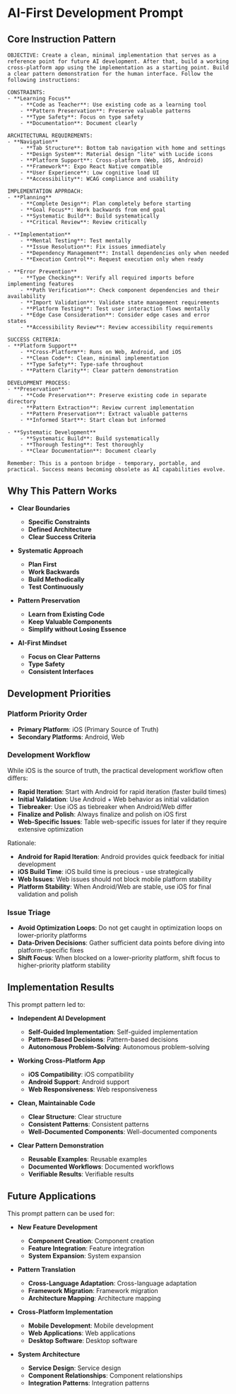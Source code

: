 # AI-First Development Prompt

## Core Instruction Pattern

```prompt
OBJECTIVE: Create a clean, minimal implementation that serves as a reference point for future AI development. After that, build a working cross-platform app using the implementation as a starting point. Build a clear pattern demonstration for the human interface. Follow the following instructions:

CONSTRAINTS:
- **Learning Focus**
    - **Code as Teacher**: Use existing code as a learning tool
    - **Pattern Preservation**: Preserve valuable patterns
    - **Type Safety**: Focus on type safety
    - **Documentation**: Document clearly

ARCHITECTURAL REQUIREMENTS:
- **Navigation**
    - **Tab Structure**: Bottom tab navigation with home and settings
    - **Design System**: Material design "lite" with Lucide icons
    - **Platform Support**: Cross-platform (Web, iOS, Android)
    - **Framework**: Expo React Native compatible
    - **User Experience**: Low cognitive load UI
    - **Accessibility**: WCAG compliance and usability

IMPLEMENTATION APPROACH:
- **Planning**
    - **Complete Design**: Plan completely before starting
    - **Goal Focus**: Work backwards from end goal
    - **Systematic Build**: Build systematically
    - **Critical Review**: Review critically

- **Implementation**
    - **Mental Testing**: Test mentally
    - **Issue Resolution**: Fix issues immediately
    - **Dependency Management**: Install dependencies only when needed
    - **Execution Control**: Request execution only when ready

- **Error Prevention**
    - **Type Checking**: Verify all required imports before implementing features
    - **Path Verification**: Check component dependencies and their availability
    - **Import Validation**: Validate state management requirements
    - **Platform Testing**: Test user interaction flows mentally
    - **Edge Case Consideration**: Consider edge cases and error states
    - **Accessibility Review**: Review accessibility requirements

SUCCESS CRITERIA:
- **Platform Support**
    - **Cross-Platform**: Runs on Web, Android, and iOS
    - **Clean Code**: Clean, minimal implementation
    - **Type Safety**: Type-safe throughout
    - **Pattern Clarity**: Clear pattern demonstration

DEVELOPMENT PROCESS:
- **Preservation**
    - **Code Preservation**: Preserve existing code in separate directory
    - **Pattern Extraction**: Review current implementation
    - **Pattern Preservation**: Extract valuable patterns
    - **Informed Start**: Start clean but informed

- **Systematic Development**
    - **Systematic Build**: Build systematically
    - **Thorough Testing**: Test thoroughly
    - **Clear Documentation**: Document clearly

Remember: This is a pontoon bridge - temporary, portable, and practical. Success means becoming obsolete as AI capabilities evolve.
```

## Why This Pattern Works

- **Clear Boundaries**
    - **Specific Constraints**
    - **Defined Architecture**
    - **Clear Success Criteria**

- **Systematic Approach**
    - **Plan First**
    - **Work Backwards**
    - **Build Methodically**
    - **Test Continuously**

- **Pattern Preservation**
    - **Learn from Existing Code**
    - **Keep Valuable Components**
    - **Simplify without Losing Essence**

- **AI-First Mindset**
    - **Focus on Clear Patterns**
    - **Type Safety**
    - **Consistent Interfaces**

## Development Priorities

### Platform Priority Order
- **Primary Platform**: iOS (Primary Source of Truth)
- **Secondary Platforms**: Android, Web

### Development Workflow
While iOS is the source of truth, the practical development workflow often differs:
- **Rapid Iteration**: Start with Android for rapid iteration (faster build times)
- **Initial Validation**: Use Android + Web behavior as initial validation
- **Tiebreaker**: Use iOS as tiebreaker when Android/Web differ
- **Finalize and Polish**: Always finalize and polish on iOS first
- **Web-Specific Issues**: Table web-specific issues for later if they require extensive optimization

Rationale:
- **Android for Rapid Iteration**: Android provides quick feedback for initial development
- **iOS Build Time**: iOS build time is precious - use strategically
- **Web Issues**: Web issues should not block mobile platform stability
- **Platform Stability**: When Android/Web are stable, use iOS for final validation and polish

### Issue Triage
- **Avoid Optimization Loops**: Do not get caught in optimization loops on lower-priority platforms
- **Data-Driven Decisions**: Gather sufficient data points before diving into platform-specific fixes
- **Shift Focus**: When blocked on a lower-priority platform, shift focus to higher-priority platform stability

## Implementation Results

This prompt pattern led to:

- **Independent AI Development**
    - **Self-Guided Implementation**: Self-guided implementation
    - **Pattern-Based Decisions**: Pattern-based decisions
    - **Autonomous Problem-Solving**: Autonomous problem-solving

- **Working Cross-Platform App**
    - **iOS Compatibility**: iOS compatibility
    - **Android Support**: Android support
    - **Web Responsiveness**: Web responsiveness

- **Clean, Maintainable Code**
    - **Clear Structure**: Clear structure
    - **Consistent Patterns**: Consistent patterns
    - **Well-Documented Components**: Well-documented components

- **Clear Pattern Demonstration**
    - **Reusable Examples**: Reusable examples
    - **Documented Workflows**: Documented workflows
    - **Verifiable Results**: Verifiable results

## Future Applications

This prompt pattern can be used for:

- **New Feature Development**
    - **Component Creation**: Component creation
    - **Feature Integration**: Feature integration
    - **System Expansion**: System expansion

- **Pattern Translation**
    - **Cross-Language Adaptation**: Cross-language adaptation
    - **Framework Migration**: Framework migration
    - **Architecture Mapping**: Architecture mapping

- **Cross-Platform Implementation**
    - **Mobile Development**: Mobile development
    - **Web Applications**: Web applications
    - **Desktop Software**: Desktop software

- **System Architecture**
    - **Service Design**: Service design
    - **Component Relationships**: Component relationships
    - **Integration Patterns**: Integration patterns
